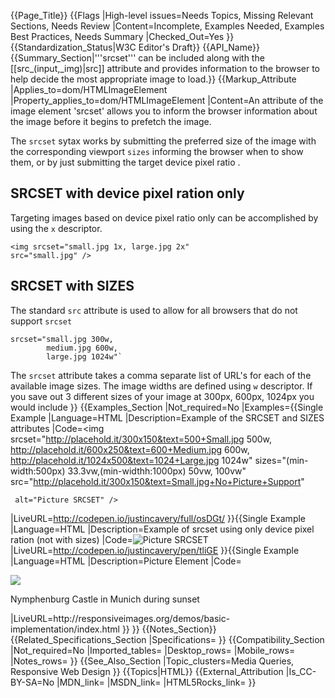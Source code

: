 {{Page_Title}}
{{Flags
|High-level issues=Needs Topics, Missing Relevant Sections, Needs Review
|Content=Incomplete, Examples Needed, Examples Best Practices, Needs Summary
|Checked_Out=Yes
}}
{{Standardization_Status|W3C Editor's Draft}}
{{API_Name}}
{{Summary_Section|'''srcset''' can be included along with the [[src_(input,_img)|src]] attribute and provides information to the browser to help decide the most appropriate image to load.}}
{{Markup_Attribute
|Applies_to=dom/HTMLImageElement
|Property_applies_to=dom/HTMLImageElement
|Content=An attribute of the image element 'srcset' allows you to inform the browser information about the image before it begins to prefetch the image.

The `srcset` sytax works by submitting the preferred size of the image with the corresponding viewport `sizes` informing the browser when to show them, or by just submitting the target device pixel ratio .

## SRCSET with device pixel ration only

Targeting images based on device pixel ratio only can be accomplished by using the `x` descriptor.

    <img srcset="small.jpg 1x, large.jpg 2x"
    src="small.jpg" />

## SRCSET with SIZES

The standard `src` attribute is used to allow for all browsers that do not support `srcset`

    srcset="small.jpg 300w,
            medium.jpg 600w,
            large.jpg 1024w"`

The `srcset` attribute takes a comma separate list of URL's for each of the available image sizes. The image widths are defined using `w` descriptor. If you save out 3 different sizes of your image at 300px, 600px, 1024px you would include
}}
{{Examples_Section
|Not_required=No
|Examples={{Single Example
|Language=HTML
|Description=Example of the SRCSET and SIZES attributes
|Code=<img 
 srcset="http://placehold.it/300x150&text=500+Small.jpg 500w, http://placehold.it/600x250&text=600+Medium.jpg 600w, http://placehold.it/1024x500&text=1024+Large.jpg 1024w" 
 sizes="(min-width:500px) 33.3vw,(min-widthh:1000px) 50vw, 100vw" src="http://placehold.it/300x150&text=Small.jpg+No+Picture+Support"
     
     alt="Picture SRCSET" />
|LiveURL=http://codepen.io/justincavery/full/osDGt/
}}{{Single Example
|Language=HTML
|Description=Example of srcset using only device pixel ration (not with sizes)
|Code=<img srcset="http://placehold.it/600x250&text=1x+Medium.jpg 1x, http://placehold.it/1024x500&text=2x+Large.jpg 2x"
src="http://placehold.it/300x150&text=Small.jpg+No+Picture+Support"
     alt="Picture SRCSET" />
|LiveURL=http://codepen.io/justincavery/pen/tliGE
}}{{Single Example
|Language=HTML
|Description=Picture Element
|Code=<picture>
<source media="(max-width: 479px)" src="test_landscape_1@1x.jpg">
<source media="(min-width: 480px) and (max-width: 639px)" src="test_landscape_1@2x.jpg">
<source media="(min-width: 640px)" src="test_landscape_1@4x.jpg">
<source media="monochrome" src="test_landscape_1@monochrome.jpg">
<source media="print" src="test_landscape_1@monochrome.jpg">
<!-- fallback img if picture is not supported -->
<img src="test_landscape_1@2x.jpg">
<!-- alternate text -->
<p>Nymphenburg Castle in Munich during sunset</p>
</picture>
|LiveURL=http://responsiveimages.org/demos/basic-implementation/index.html
}}
}}
{{Notes_Section}}
{{Related_Specifications_Section
|Specifications=
}}
{{Compatibility_Section
|Not_required=No
|Imported_tables=
|Desktop_rows=
|Mobile_rows=
|Notes_rows=
}}
{{See_Also_Section
|Topic_clusters=Media Queries, Responsive Web Design
}}
{{Topics|HTML}}
{{External_Attribution
|Is_CC-BY-SA=No
|MDN_link=
|MSDN_link=
|HTML5Rocks_link=
}}